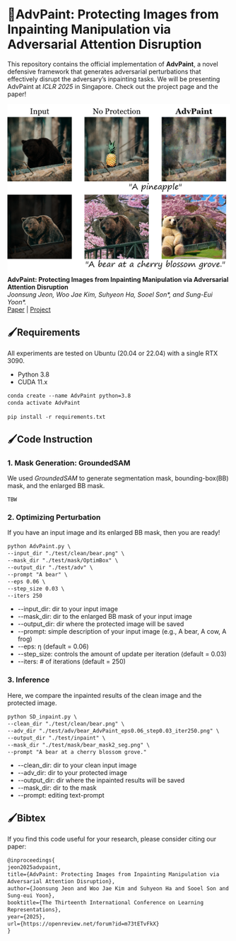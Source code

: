  
# 🎨AdvPaint: Protecting Images from Inpainting Manipulation via Adversarial Attention Disruption
This repository contains the official implementation of **AdvPaint**, a novel defensive framework that generates adversarial perturbations that effectively
disrupt the adversary’s inpainting tasks. We will be presenting AdvPaint at _ICLR 2025_ in Singapore. Check out the project page and the paper!

![test](https://github.com/JoonsungJeon/AdvPaint/blob/main/figs/test.png)
**AdvPaint: Protecting Images from Inpainting Manipulation via Adversarial Attention Disruption**  
_Joonsung Jeon, Woo Jae Kim, Suhyeon Ha, Sooel Son*, and Sung-Eui Yoon*._  
[Paper](https://arxiv.org/abs/2503.10081) | [Project](https://sgvr.kaist.ac.kr/~joonsung/AdvPaint/)

## 🖌️Requirements
All experiments are tested on Ubuntu (20.04 or 22.04) with a single RTX 3090.

- Python 3.8
- CUDA 11.x
```
conda create --name AdvPaint python=3.8
conda activate AdvPaint

pip install -r requirements.txt
```

## 🖌️Code Instruction
### 1. Mask Generation: GroundedSAM
We used _GroundedSAM_ to generate segmentation mask, bounding-box(BB) mask, and the enlarged BB mask.
```
TBW
```
### 2. Optimizing Perturbation
If you have an input image and its enlarged BB mask, then you are ready!

```
python AdvPaint.py \
--input_dir "./test/clean/bear.png" \
--mask_dir "./test/mask/OptimBox" \
--output_dir "./test/adv" \
--prompt "A bear" \
--eps 0.06 \
--step_size 0.03 \
--iters 250
```
- --input_dir: dir to your input image
- --mask_dir: dir to the enlarged BB mask of your input image
- --output_dir: dir where the protected image will be saved
- --prompt: simple description of your input image (e.g., A bear, A cow, A frog)
- --eps: η (default = 0.06)
- --step_size: controls the amount of update per iteration (default = 0.03)
- --iters: # of iterations (default = 250)


### 3. Inference
Here, we compare the inpainted results of the clean image and the protected image.
```
python SD_inpaint.py \
--clean_dir "./test/clean/bear.png" \
--adv_dir "./test/adv/bear_AdvPaint_eps0.06_step0.03_iter250.png" \
--output_dir "./test/inpaint" \
--mask_dir "./test/mask/bear_mask2_seg.png" \
--prompt "A bear at a cherry blossom grove."
```
- --clean_dir: dir to your clean input image
- --adv_dir: dir to your protected image
- --output_dir: dir where the inpainted results will be saved
- --mask_dir: dir to the mask
- --prompt: editing text-prompt

## 🖌️Bibtex
If you find this code useful for your research, please consider citing our paper:
```
@inproceedings{
jeon2025advpaint,
title={AdvPaint: Protecting Images from Inpainting Manipulation via Adversarial Attention Disruption},
author={Joonsung Jeon and Woo Jae Kim and Suhyeon Ha and Sooel Son and Sung-eui Yoon},
booktitle={The Thirteenth International Conference on Learning Representations},
year={2025},
url={https://openreview.net/forum?id=m73tETvFkX}
}
```
